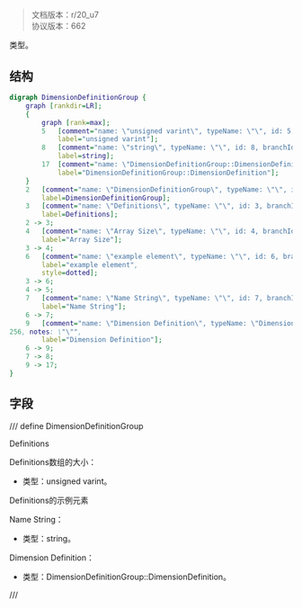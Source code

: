 # <!-- md:samp DimensionDefinitionGroup -->

> 文档版本：r/20_u7<br/>协议版本：662

<!-- md:samp DimensionDefinitionGroup -->类型。

## 结构

```dot
digraph DimensionDefinitionGroup {
	graph [rankdir=LR];
	{
		graph [rank=max];
		5	[comment="name: \"unsigned varint\", typeName: \"\", id: 5, branchId: 0, recurseId: -1, attributes: 512, notes: \"\"",
			label="unsigned varint"];
		8	[comment="name: \"string\", typeName: \"\", id: 8, branchId: 0, recurseId: -1, attributes: 512, notes: \"\"",
			label=string];
		17	[comment="name: \"DimensionDefinitionGroup::DimensionDefinition\", typeName: \"\", id: 17, branchId: 0, recurseId: -1, attributes: 512, notes: \"\"",
			label="DimensionDefinitionGroup::DimensionDefinition"];
	}
	2	[comment="name: \"DimensionDefinitionGroup\", typeName: \"\", id: 2, branchId: 0, recurseId: -1, attributes: 0, notes: \"\"",
		label=DimensionDefinitionGroup];
	3	[comment="name: \"Definitions\", typeName: \"\", id: 3, branchId: 0, recurseId: -1, attributes: 8, notes: \"\"",
		label=Definitions];
	2 -> 3;
	4	[comment="name: \"Array Size\", typeName: \"\", id: 4, branchId: 0, recurseId: -1, attributes: 0, notes: \"\"",
		label="Array Size"];
	3 -> 4;
	6	[comment="name: \"example element\", typeName: \"\", id: 6, branchId: 0, recurseId: -1, attributes: 16, notes: \"\"",
		label="example element",
		style=dotted];
	3 -> 6;
	4 -> 5;
	7	[comment="name: \"Name String\", typeName: \"\", id: 7, branchId: 0, recurseId: -1, attributes: 0, notes: \"\"",
		label="Name String"];
	6 -> 7;
	9	[comment="name: \"Dimension Definition\", typeName: \"DimensionDefinitionGroup::DimensionDefinition\", id: 9, branchId: 0, recurseId: -1, attributes: \
256, notes: \"\"",
		label="Dimension Definition"];
	6 -> 9;
	7 -> 8;
	9 -> 17;
}

```

## 字段

/// define
DimensionDefinitionGroup

Definitions

Definitions数组的大小：<!-- md:samp unsigned varint -->

- 类型：unsigned varint。

Definitions的示例元素

Name String：<!-- md:samp string -->

- 类型：string。

Dimension Definition：[<!-- md:samp DimensionDefinitionGroup::DimensionDefinition -->](refs/protocols/types/DimensionDefinitionGroup::DimensionDefinition.md)

- 类型：DimensionDefinitionGroup::DimensionDefinition。


///
